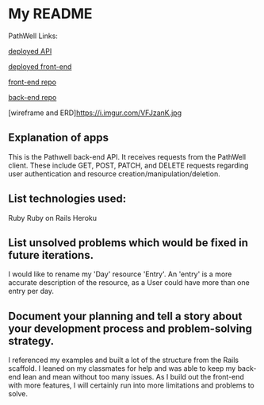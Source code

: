 # My README #

PathWell Links:

[deployed API](https://apple-sundae-62931.herokuapp.com)

[deployed front-end](https://danpowers24.github.io/PathWell-client)

[front-end repo](https://github.com/Danpowers24/PathWell-client)

[back-end repo](https://github.com/Danpowers24/rails-api-project-2)

[wireframe and ERD]https://i.imgur.com/VFJzanK.jpg

## Explanation of apps #
This is the Pathwell back-end API. It receives requests from the PathWell client. These include GET, POST, PATCH, and DELETE requests regarding user authentication and resource creation/manipulation/deletion.

## List technologies used: ##
Ruby
Ruby on Rails
Heroku

## List unsolved problems which would be fixed in future iterations. ##
I would like to rename my 'Day' resource 'Entry'. An 'entry' is a more accurate description of the resource, as a User could have more than one entry per day.

## Document your planning and tell a story about your development process and problem-solving strategy. ##
I referenced my examples and built a lot of the structure from the Rails scaffold. I leaned on my classmates for help and was able to keep my back-end lean and mean without too many issues. As I build out the front-end with more features, I will certainly run into more limitations and problems to solve.
